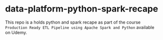 # data-platform-python-spark-recape
This repo is a holds python and spark recape as part of the course `Production Ready ETL Pipeline using Apache Spark and Python` available on Udemy.
